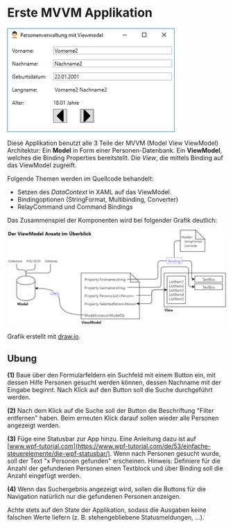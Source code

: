 # Erste MVVM Applikation
![View Model Demo App Ui](ViewModelDemoAppUi.png)

Diese Applikation benutzt alle 3 Teile der MVVM (Model View ViewModel) Architektur: Ein **Model** in Form einer Personen-Datenbank.
Ein **ViewModel**, welches die Binding Properties bereitstellt. Die *View*, die mittels Binding auf 
das ViewModel zugreift.

Folgende Themen werden im Quellcode behandelt:

- Setzen des *DataContext* in XAML auf das ViewModel.
- Bindingoptionen (StringFormat, Multibinding, Converter)
- RelayCommand und Command Bindings

Das Zusammenspiel der Komponenten wird bei folgender Grafik deutlich:

![View Model Approach](ViewModelApproach.png)

Grafik erstellt mit [draw.io].

[draw.io]: https://www.draw.io

## Ubung

**(1)** Baue über den Formularfeldern ein Suchfeld mit einem Button ein, mit dessen Hilfe Personen
gesucht werden können, dessen Nachname mit der Eingabe beginnt. Nach Klick auf den Button
soll die Suche durchgeführt werden.

**(2)** Nach dem Klick auf die Suche soll der Button die Beschriftung "Filter entfernen" haben. Beim
erneuten Klick darauf sollen wieder alle Personen angezeigt werden.

**(3)** Füge eine Statusbar zur App hinzu. Eine Anleitung dazu ist auf [www.wpf-tutorial.com](https://www.wpf-tutorial.com/de/53/einfache-steuerelemente/die-wpf-statusbar/).
Wenn nach Personen gesucht wurde, soll der Text "x Personen gefunden" erscheinen. Hinweis:
Definiere für die Anzahl der gefundenen Personen einen Textblock und über Binding soll die
Anzahl eingefügt werden.

**(4)** Wenn das Suchergebnis angezeigt wird, sollen die Buttons für die Navigation natürlich nur
die gefundenen Personen anzeigen.

Achte stets auf den State der Applikation, sodass die Ausgaben keine falschen Werte liefern (z. B.
stehengebliebene Statusmeldungen, ...).
